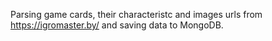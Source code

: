 Parsing game cards, their characteristc and images urls from https://igromaster.by/ and saving data to MongoDB.
